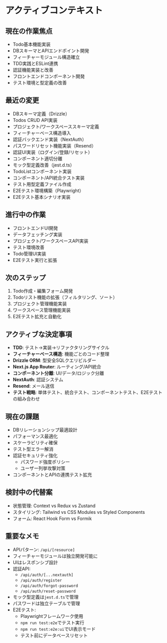 # アクティブコンテキスト

## 現在の作業焦点
- Todo基本機能実装
- DBスキーマとAPIエンドポイント開発
- フィーチャーモジュール構造確立
- TDD実践とESLint連携
- 認証機能実装と改善
- フロントエンドコンポーネント開発
- テスト環境と型定義の改善

## 最近の変更
- DBスキーマ定義（Drizzle）
- Todos CRUD API実装
- プロジェクト/ワークスペーススキーマ定義
- フィーチャーベース構造導入
- 認証バックエンド実装（NextAuth）
- パスワードリセット機能実装（Resend）
- 認証UI実装（ログイン/登録/リセット）
- コンポーネント適切分離
- モック型定義改善（jest.d.ts）
- TodoListコンポーネント実装
- コンポーネント/API統合テスト実装
- テスト用型定義ファイル作成
- E2Eテスト環境構築（Playwright）
- E2Eテスト基本シナリオ実装

## 進行中の作業
- フロントエンドUI開発
- データフェッチング実装
- プロジェクト/ワークスペースAPI実装
- テスト環境改善
- Todo管理UI実装
- E2Eテスト実行と拡張

## 次のステップ
1. Todo作成・編集フォーム開発
2. Todoリスト機能の拡張（フィルタリング、ソート）
3. プロジェクト管理機能実装
4. ワークスペース管理機能実装
5. E2Eテスト拡充と自動化

## アクティブな決定事項
- **TDD**: テスト→実装→リファクタリングサイクル
- **フィーチャーベース構造**: 機能ごとのコード整理
- **Drizzle ORM**: 型安全SQLクエリビルダー
- **Next.js App Router**: ルーティング/API統合
- **コンポーネント分離**: UI/データ/ロジック分離
- **NextAuth**: 認証システム
- **Resend**: メール送信
- **テスト戦略**: 単体テスト、統合テスト、コンポーネントテスト、E2Eテストの組み合わせ

## 現在の課題
- DBリレーションシップ最適設計
- パフォーマンス最適化
- スケーラビリティ確保
- テスト型エラー解消
- 認証セキュリティ強化
  - パスワード強度ポリシー
  - ユーザー列挙攻撃対策
- コンポーネントとAPIの連携テスト拡充

## 検討中の代替案
- 状態管理: Context vs Redux vs Zustand
- スタイリング: Tailwind vs CSS Modules vs Styled Components
- フォーム: React Hook Form vs Formik

## 重要なメモ
- APIパターン: `/api/[resource]`
- フィーチャーモジュールは独立開発可能に
- UIはレスポンシブ設計
- 認証API:
  - `/api/auth/[...nextauth]`
  - `/api/auth/register`
  - `/api/auth/forgot-password`
  - `/api/auth/reset-password`
- モック型定義は`jest.d.ts`で管理
- パスワードは独立テーブルで管理
- E2Eテスト:
  - Playwrightフレームワーク使用
  - `npm run test:e2e`でテスト実行
  - `npm run test:e2e:ui`でUI表示モード
  - テスト前にデータベースリセット
